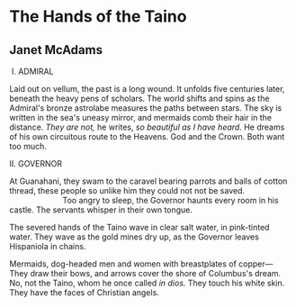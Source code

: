 # The Hands of the Taino
## Janet McAdams
 I. ADMIRAL

Laid out on vellum, the past
is a long wound. It unfolds
five centuries later,
beneath the heavy pens of scholars.
The world shifts and spins
as the Admiral's bronze astrolabe
measures the paths between stars.
The sky is written in the sea's
uneasy mirror, and mermaids
comb their hair in the distance.
 _They are not,_ he writes, _so beautiful_
 _as I have heard._ He dreams of his own
circuitous route to the Heavens.
God and the Crown. Both want too much.

II. GOVERNOR

At Guanahani, they swam to the caravel
bearing parrots and balls of cotton thread,
these people so unlike him they could not
not be saved.
                        Too angry to sleep,
the Governor haunts every room in his castle.
The servants whisper in their own tongue.

The severed hands of the Taino
wave in clear salt water,
in pink-tinted water.
They wave as the gold mines dry up,
as the Governor leaves Hispaniola in chains.

Mermaids, dog-headed men and women
with breastplates of copper—
They draw their bows, and arrows
cover the shore of Columbus's dream.
No, not the Taino, whom he once called _in dios._
They touch his white skin.
They have the faces of Christian angels.